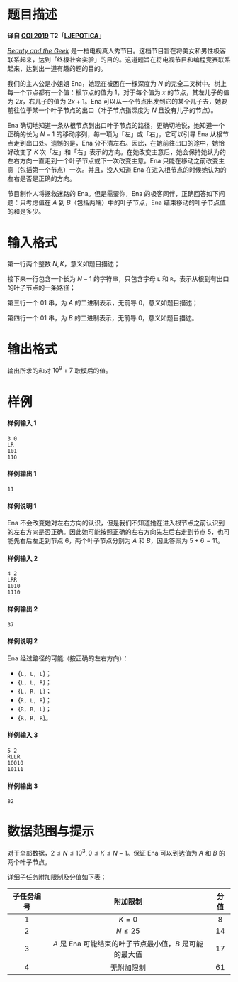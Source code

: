 
# 题目描述

**译自 [COI 2019](https://hsin.hr/coci/archive/2018_2019/) T2「[LJEPOTICA](https://hsin.hr/coci/archive/2018_2019/olympiad_tasks.pdf)」**

*[Beauty and the Geek](https://www.imdb.com/title/tt0460625/?ref_=tt_sims_tt)* 是一档电视真人秀节目。这档节目旨在将美女和男性极客联系起来，达到「终极社会实验」的目的。这道题旨在将电视节目和编程竞赛联系起来，达到出一道有趣的题的目的。

我们的主人公是小姐姐 Ena，她现在被困在一棵深度为 $N$ 的完全二叉树中。树上每一个节点都有一个值：根节点的值为 $1$，对于每个值为 $x$ 的节点，其左儿子的值为 $2x$，右儿子的值为 $2x+1$。Ena 可以从一个节点出发到它的某个儿子去，她要前往位于某一个叶子节点的出口（叶子节点指深度为 $N$ 且没有儿子的节点）。

Ena 确切地知道一条从根节点到出口叶子节点的路径，更确切地说，她知道一个正确的长为 $N-1$ 的移动序列，每一项为「左」或「右」，它可以引导 Ena 从根节点走到出口处。遗憾的是，Ena 分不清左右。因此，在她前往出口的途中，她恰好改变了 $K$ 次「左」和「右」表示的方向。在她改变主意后，她会保持她认为的左右方向一直走到一个叶子节点或下一次改变主意。Ena 只能在移动之前改变主意（包括第一个节点）一次。并且，没人知道 Ena 在进入根节点的时候她认为的左右是否是正确的方向。

节目制作人将拯救迷路的 Ena。但是需要你，Ena 的极客同伴，正确回答如下问题：只考虑值在 $A$ 到 $B$（包括两端）中的叶子节点，Ena 结束移动的叶子节点值的和是多少。

# 输入格式

第一行两个整数 $N,K$，意义如题目描述；

接下来一行包含一个长为 $N-1$ 的字符串，只包含字母 `L` 和 `R`，表示从根到有出口的叶子节点的一条路径；

第三行一个 $01$ 串，为 $A$ 的二进制表示，无前导 $0$，意义如题目描述；

第四行一个 $01$ 串，为 $B$ 的二进制表示，无前导 $0$，意义如题目描述。

# 输出格式

输出所求的和对 $10^9+7$ 取模后的值。

# 样例

#### 样例输入 1
```plain
3 0
LR
101
110
```
#### 样例输出 1
```plain
11
```
#### 样例说明 1
Ena 不会改变她对左右方向的认识，但是我们不知道她在进入根节点之前认识到的左右方向是否正确。因此她可能按照正确的左右方向先左后右走到节点 $5$，也可能先右后左走到节点 $6$，两个叶子节点分别为 $A$ 和 $B$，因此答案为 $5+6=11$。

#### 样例输入 2
```plain
4 2
LRR
1010
1110
```
#### 样例输出 2
```plain
37
```
#### 样例说明 2
Ena 经过路径的可能（按正确的左右方向）：
- $\{\texttt{L, L, L}\}$；
- $\{\texttt{L, L, R}\}$；
- $\{\texttt{L, R, L}\}$；
- $\{\texttt{R, L, R}\}$；
- $\{\texttt{R, R, L}\}$；
- $\{\texttt{R, R, R}\}$。

#### 样例输入 3
```plain
5 2
RLLR
10010
10111
```
#### 样例输出 3
```plain
82
```

# 数据范围与提示

对于全部数据，$2\le N\le 10^3,0\le K\le N-1$。保证 Ena 可以到达值为 $A$ 和 $B$ 的两个叶子节点。

详细子任务附加限制及分值如下表：

|子任务编号|附加限制|分值|
|:-:|:-:|:-:|
|$1$|$K=0$|$8$|
|$2$|$N\le 25$|$14$|
|$3$|$A$ 是 Ena 可能结束的叶子节点最小值，$B$ 是可能的最大值|$17$|
|$4$|无附加限制|$61$|

